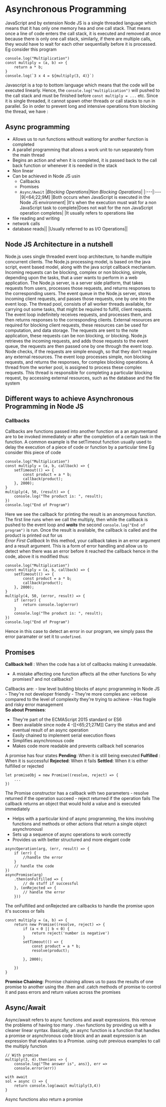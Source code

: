 # Asynchronous Programming
JavaScript and by extension Node JS is a single threaded language which means that it has only one memory hea and one call stack. That means once a line of code enters the call stack, it is executed and removed at once because there is only one call stack, similarly, if there are multiple calls, they would have to wait for each other sequentially before it is processed. Eg consider this program
```
console.log("Multiplication")
const multiply = (a, b) => {
    return a * b;
}
console.log(`3 x 4 = ${multiply(3, 4)}`)
```
Javascript is a top to bottom language which means that the code will be executed linearly. Hence, the `console.log("multiplication")` will pushed to the call stack and must be finished before `const multiply = ...` etc.
Since it is single threaded, it cannot spawn other threads or call stacks to run in parallel. So in order to prevent long and intensive operations from blocking the thread, we have : 
<br>
## Async programming
- Allows us to run functions withoult waitiong for another function is completed
- A parallel programming that allows a work unit to run separately from the main thread
- Begins an action and when it is completed, it is passed back to the call back function or whenever it is needed in the stack
- Non linear
- Can be achieved in Node JS usin
    - Callbacks
    - Promises
    - `Async/Await`
|*Blocking Operations*|*Non Blocking Operations*|
|:---|:---|9[<64;22;9M]
|Both occurs when JavaScript is executed in the Node JS environment|
|It's when the execution must wait for a non JavaScript task to complete|Does not wait for the non JavaScript operation completes|
|It usually refers to operations like 
- file reading and writing
- network calls
- database reads||
|Usually referred to as I/O Operations||

## Node JS Architecture in a nutshell
Node.js uses single threaded event loop architecture, to handle multiple concurrent clients. The Node.js processing model, is based on the java script, event based model, along with the java script callback mechanism. Incoming requests can be blocking, complex or non blocking, simple, depending upon the tasks, that a user wants to perform in a web application. The Node.js server, is a server side platform, that takes requests from users, processes those requests, and returns responses to the corresponding users. The event queue in the Node.js server, stores incoming client requests, and passes those requests, one by one into the event loop. The thread pool, consists of all worker threads available, for carrying out some tasks, that might be required to fulfill, client requests. The event loop indefinitely receives requests, and processes them, and then returns responses to the corresponding clients. External resources are required for blocking client requests, these resources can be used for computation, and data storage. The requests are sent to the note application, these requests can be non blocking, or blocking. Node.js retrieves the incoming requests, and adds those requests to the event queue, the requests are then passed one by one through the event loop. Node checks, if the requests are simple enough, so that they don't require any external resources. The event loop processes simple, non blocking requests, and returns the responses, for complex blocking operations. A thread from the worker pool, is assigned to process these complex requests. This thread is responsible for completing a particular blocking request, by accessing external resources, such as the database and the file system

## Different ways to achieve Asynchronous Programming in Node JS
### Callbacks
Callbacks are functions passed into another function as a an argumentand are to be invoked immediately or after the completion of a certain task in the function. A common example is the setTimeout function usually used to delay the execution of a piece of code or function by a particular time
Eg consider this piece of code
```
console.log("Multiplication")
const multiply = (a, b, callback) => {
    setTimeout(() => {
        const product = a * b;
        callback(product);
    }, 2000);
}
multiply(4, 50, (result) => {
    console.log("The product is: ", result);
})
console.log("End of Program")
```
Here we see the callback for printing the result is an anonymous function.
The first line runs when we call the multiply, then while the callback is pushed to the event loop and ***waits*** the second `console.log("End of program")` is run. Once the result is available, the callback is called and the product is printed out for us
<br>
*Error First Callback*
In this method, your callback takes in an error argument and a result argument.
This is a form of error handling and allow us to detect when there was an error before it reached the callback hence in the code, above it is modified thus:
```
console.log("Multiplication")
const multiply = (a, b, callback) => {
    setTimeout(() => {
        const product = a * b;
        callback(product);
    }, 2000);
}
multiply(4, 50, (error, result) => {
    if (error) {
        return console.log(error)
    }
    console.log("The product is: ", result);
})
console.log("End of Program")

```
Hence in this case to detect an error in our program, we simply pass the error paramater or set it to `undefined`.

## Promises
**Callback hell** : When the code has a lot of callbacks making it unreadable.
- A mistake affecting one function affects all the other functions
 So why promises? and not callbacks?

 Callbacks are:
    - low level building blocks of async programming in Node JS
    - They're not developer friendly
    - They're more comples anc verbose compared to the level of complexity they're trying to achieve
    - Has fragile and risky error management
 <br>
**So about Promises**:
- They're part of the ECMAScript 2015 standard or ES6
- Been available since node 4
-[[<65;21;27M]] Carry the status and and eventual result of an async operation
- Easily chained to implement serial execution flows
- Simplifies asynchronous code
- Makes code more readable and prevents callback hell scenarios

A promise has four states
__Pending__: When it is still being executed
__Fulfilled__ : When it is successful
__Rejected__: When it fails
__Settled__: When it is either fulfilled or rejected
```
let promiseObj = new Promise((resolve, reject) => {
    ...
})
```
The Promise constructor has a callback with two parameters
    - resolve
        returned if the operation succeed
    - reject
        returned if the operation fails
The callback returns an object that would hold a value and is executed immediately
- Helps with a particular kind of async programming, the kins involving functions and methods or other actions that return a single object asynchronousl
- Sets up a sequence of async operations to work correctly
- Provides us with better structured and more elegant code
```
asyncOperation(arg, (err, result) => {
    if (err) {
        //handle the error
    }
    // handle the code
})
asyncPromise(arg)
    .then(onFulfilled => {
        // do stuff if successful
    }, (onRejected => {
        // handle the error
    }))
```
The onFulfilled and onRejected are callbacks to handle the promise upon it's success or fails

```
const multiply = (a, b) => {
    return new Promise((resolve, reject) => {
        if (a < 0 || b < 0) {
            return reject('number is negative')
        }
        setTimeout(() => {
            const product = a * b;
            resolve(product);

        }, 2000);
        
    })
}
```

**Promise Chaining**:
Promise chaining allows us to pass the results of one promise to another using the .then and .catch methods of promise to control it and pass errors and return values across the promises

## Async/Await
Async/await refers to async functions and await expressions. this remove the problems of having too many `.then` functions by providing us with a cleaner linear syntax. Basically, an async function is a function that handles a promise or asynchronous code block and an await expression is an expression that evaluates to a Promise. using outr previous examples to call the multiply function
```
// With promise
multiply(3, 4).then(ans => {
    console.log("The answer is", ans)}, err => 
    console.error(err))

with await
sol = async () => {
    return console.log(await multiply(3,4))
}

```
Async functions also return a promise
